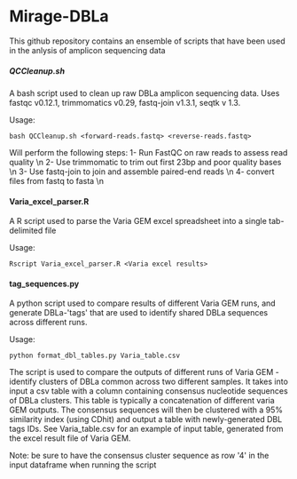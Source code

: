 # Mirage-DBLa

This github repository contains an ensemble of scripts that have been used in the anlysis of amplicon sequencing data 

##### QCCleanup.sh #####

A bash script used to clean up raw DBLa amplicon sequencing data. Uses fastqc v0.12.1, trimmomatics v0.29, fastq-join v1.3.1, seqtk v 1.3.

Usage: 

```bash QCCleanup.sh <forward-reads.fastq> <reverse-reads.fastq>```

Will perform the following steps:
1- Run FastQC on raw reads to assess read quality \n
2- Use trimmomatic to trim out first 23bp and poor quality bases \n
3- Use fastq-join to join and assemble paired-end reads \n
4- convert files from fastq to fasta \n

#### Varia_excel_parser.R ####

A R script used to parse the Varia GEM excel spreadsheet into a single tab-delimited file

Usage: 

```Rscript Varia_excel_parser.R <Varia excel results>```

#### tag_sequences.py ####

A python script used to compare results of different Varia GEM runs, and generate DBLa-'tags' that are used to identify shared DBLa sequences across different runs.

Usage: 

```python format_dbl_tables.py Varia_table.csv```

The script is used to compare the outputs of different runs of Varia GEM - identify clusters of DBLa common across two different samples. It takes into input a csv table with a column containing consensus nucleotide sequences of DBLa clusters. This table is typically a concatenation of different varia GEM outputs. The consensus sequences will then be clustered with a 95% similarity index (using CDhit) and output a table with newly-generated DBL tags IDs. See Varia_table.csv for an example of input table, generated from the excel result file of Varia GEM. 

Note: be sure to have the consensus cluster sequence as row '4' in the input dataframe when running the script


